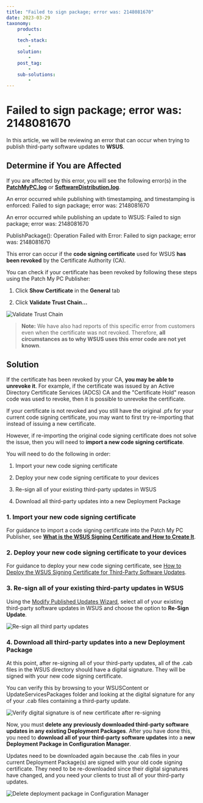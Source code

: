 ```yaml
---
title: "Failed to sign package; error was: 2148081670"
date: 2023-03-29
taxonomy:
    products:
        - 
    tech-stack:
        - 
    solution:
        - 
    post_tag:
        - 
    sub-solutions:
        - 
---
```


# Failed to sign package; error was: 2148081670

In this article, we will be reviewing an error that can occur when trying to publish third-party software updates to **WSUS**.

## Determine if You are Affected

If you are affected by this error, you will see the following error(s) in the **[PatchMyPC.log](/collecting-log-files-for-patch-my-pc-support#publishing-service-app-logs-intune)** or **[SoftwareDistribution.log](https://patchmypc.com/collecting-log-files-for-patch-my-pc-support#publishing-service-logs)**.

An error occurred while publishing with timestamping, and timestamping is enforced: Failed to sign package; error was: 2148081670

An error occurred while publishing an update to WSUS: Failed to sign package; error was: 2148081670

PublishPackage(): Operation Failed with Error: Failed to sign package; error was: 2148081670

This error can occur if the **code signing certificate** used for WSUS **has been revoked** by the Certificate Authority (CA).

You can check if your certificate has been revoked by following these steps using the Patch My PC Publisher:

1. Click **Show Certificate** in the **General** tab

3. Click **Validate Trust Chain...**

![Validate Trust Chain](images/ValidateTrustChain-Revoked.png)

> **Note:** We have also had reports of this specific error from customers even when the certificate was not revoked. Therefore, **all circumstances as to why WSUS uses this error code are not yet known**.

## Solution

If the certificate has been revoked by your CA, **you may be able to unrevoke it**. For example, if the certificate was issued by an Active Directory Certificate Services (ADCS) CA and the "Certificate Hold" reason code was used to revoke, then it is possible to unrevoke the certificate.

If your certificate is not revoked and you still have the original .pfx for your current code signing certificate, you may want to first try re-importing that instead of issuing a new certificate.

However, if re-importing the original code signing certificate does not solve the issue, then you will need to **import a new code signing certificate**.

You will need to do the following in order:

1. Import your new code signing certificate

3. Deploy your new code signing certificate to your devices

5. Re-sign all of your existing third-party updates in WSUS

7. Download all third-party updates into a new Deployment Package

### 1\. Import your new code signing certificate

For guidance to import a code signing certificate into the Patch My PC Publisher, see **[What is the WSUS Signing Certificate and How to Create It](/wsus-signing-certificate-options-for-third-party-updates-in-configuration-manager)**.

### 2\. Deploy your new code signing certificate to your devices

For guidance to deploy your new code signing certificate, see [How to Deploy the WSUS Signing Certificate for Third-Party Software Updates](https://patchmypc.com/how-to-deploy-the-wsus-signing-certificate-for-third-party-software-updates).

### 3\. Re-sign all of your existing third-party updates in WSUS

Using the [Modify Published Updates Wizard](https://patchmypc.com/modify-published-third-party-updates-wizard), select all of your existing third-party software updates in WSUS and choose the option to **Re-Sign Update**.

![Re-sign all third party updates](images/ModifyPublishedUpdates-ReSignUpdate.png)

### 4\. Download all third-party updates into a new Deployment Package

At this point, after re-signing all of your third-party updates, all of the .cab files in the WSUS directory should have a digital signature. They will be signed with your new code signing certificate.

You can verify this by browsing to your WSUSContent or UpdateServicesPackages folder and looking at the digital signature for any of your .cab files containing a third-party update.

![Verify digital signature is of new certificate after re-signing](images/WsusContentDigitalSignature.png)

Now, you must **delete any previously downloaded third-party software updates in any existing Deployment Packages**. After you have done this, you need to **download all of your third-party software updates** into a **new Deployment Package in Configuration Manager**.

Updates need to be downloaded again because the .cab files in your current Deployment Package(s) are signed with your old code signing certificate. They need to be re-downloaded since their digital signatures have changed, and you need your clients to trust all of your third-party updates.

![Delete deployment package in Configuration Manager](images/DeleteDeploymentPackage.png)
